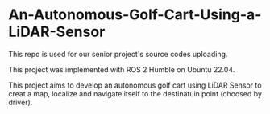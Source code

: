 # An-Autonomous-Golf-Cart-Using-a-LiDAR-Sensor
This repo is used for our senior project's source codes uploading.

This project was implemented with ROS 2 Humble on Ubuntu 22.04.

This project aims to develop an autonomous golf cart using LiDAR Sensor to creat a map, localize and navigate itself to the destinatuin point (choosed by driver).
